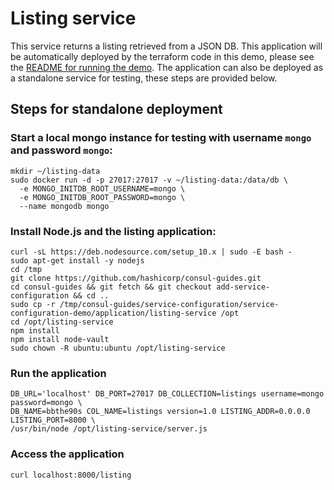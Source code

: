 # Listing service

This service returns a listing retrieved from a JSON DB. This application will be automatically deployed by the terraform code in this demo, please see the [README for running the demo](terraform/aws/README.md). The application can also be deployed as a standalone service for testing, these steps are provided below.

## Steps for standalone deployment

### Start a local mongo instance for testing with username `mongo` and password `mongo`:
```
mkdir ~/listing-data
sudo docker run -d -p 27017:27017 -v ~/listing-data:/data/db \
  -e MONGO_INITDB_ROOT_USERNAME=mongo \
  -e MONGO_INITDB_ROOT_PASSWORD=mongo \
  --name mongodb mongo
```

### Install Node.js and the listing application:
```
curl -sL https://deb.nodesource.com/setup_10.x | sudo -E bash -
sudo apt-get install -y nodejs
cd /tmp
git clone https://github.com/hashicorp/consul-guides.git
cd consul-guides && git fetch && git checkout add-service-configuration && cd ..
sudo cp -r /tmp/consul-guides/service-configuration/service-configuration-demo/application/listing-service /opt
cd /opt/listing-service
npm install
npm install node-vault
sudo chown -R ubuntu:ubuntu /opt/listing-service
```

### Run the application
```
DB_URL='localhost' DB_PORT=27017 DB_COLLECTION=listings username=mongo password=mongo \
DB_NAME=bbthe90s COL_NAME=listings version=1.0 LISTING_ADDR=0.0.0.0 LISTING_PORT=8000 \
/usr/bin/node /opt/listing-service/server.js
```

### Access the application
```
curl localhost:8000/listing
```
